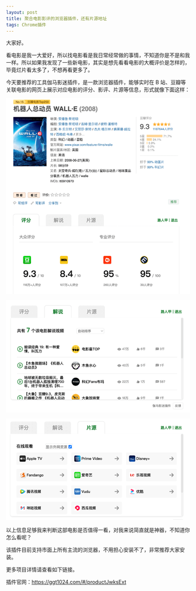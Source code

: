 ```yaml
---
layout: post
title: 聚合电影影评的浏览器插件，还有片源地址
tags: Chrome插件
---
```


大家好。

看电影是我一大爱好，所以找电影看是我日常经常做的事情，不知道你是不是和我一样。所以如果我发现了一些新电影，其实是想先看看电影的大概评价是怎样的，毕竟烂片看太多了，不想再看更多了。

今天要推荐的工具伽马影迷插件，是一款浏览器插件，能够实时在 B 站、豆瓣等关联电影的网页上展示对应电影的评分、影评、片源等信息，形式就像下面这样：

![image-20220313220432787](https://raw.githubusercontent.com/ZhuPeng/pic/master/images/compress_image-20220313220432787.png)

![image-20220313220444338](https://raw.githubusercontent.com/ZhuPeng/pic/master/images/compress_image-20220313220444338.png)

![image-20220313220451195](https://raw.githubusercontent.com/ZhuPeng/pic/master/images/compress_image-20220313220451195.png)

以上信息足够我来判断这部电影是否值得一看，对我来说简直就是神器，不知道你怎么看呢？

该插件目前支持市面上所有主流的浏览器，不用担心安装不了，非常推荐大家安装。

更多项目详情请查看如下链接。

插件官网：https://ggt1024.com/#/productJwksExt
